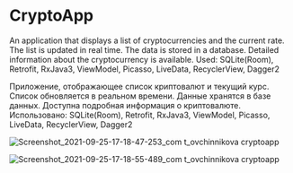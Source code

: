 # CryptoApp
An application that displays a list of cryptocurrencies and the current rate. The list is updated in real time. The data is stored in a database. 
Detailed information about the cryptocurrency is available.
Used: SQLite(Room), Retrofit, RxJava3, ViewModel, Picasso, LiveData, RecyclerView, Dagger2

Приложение, отображающее список криптовалют и текущий курс. Список обновляется в реальном времени. Данные хранятся в базе данных. Доступна подробная информация о криптовалюте.
Использовано: SQLite(Room), Retrofit, RxJava3, ViewModel, Picasso, LiveData, RecyclerView, Dagger2


![Screenshot_2021-09-25-17-18-47-253_com t_ovchinnikova cryptoapp](https://user-images.githubusercontent.com/84726881/134774803-0f2cc894-d78c-4a49-a184-aba7ab94c113.jpg)

![Screenshot_2021-09-25-17-18-55-489_com t_ovchinnikova cryptoapp](https://user-images.githubusercontent.com/84726881/134774815-940cd273-7786-4026-a232-cc8df32405b5.jpg)
